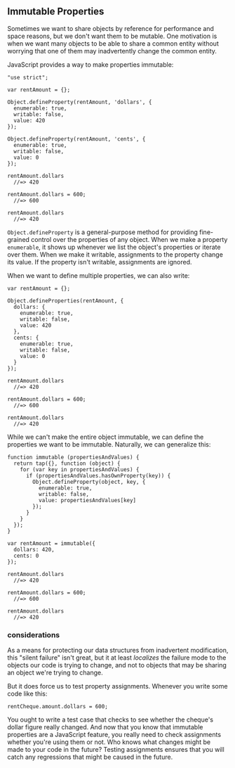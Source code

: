 ## Immutable Properties

Sometimes we want to share objects by reference for performance and space reasons, but we don't want them to be mutable. One motivation is when we want many objects to be able to share a common entity without worrying that one of them may inadvertently change the common entity.

JavaScript provides a way to make properties immutable:

    "use strict";

    var rentAmount = {};

    Object.defineProperty(rentAmount, 'dollars', {
      enumerable: true,
      writable: false,
      value: 420
    });

    Object.defineProperty(rentAmount, 'cents', {
      enumerable: true,
      writable: false,
      value: 0
    });

    rentAmount.dollars
      //=> 420

    rentAmount.dollars = 600;
      //=> 600

    rentAmount.dollars
      //=> 420

`Object.defineProperty` is a general-purpose method for providing fine-grained control over the properties of any object. When we make a property `enumerable`, it shows up whenever we list the object's properties or iterate over them. When we make it writable, assignments to the property change its value. If the property isn't writable, assignments are ignored.

When we want to define multiple properties, we can also write:

    var rentAmount = {};

    Object.defineProperties(rentAmount, {
      dollars: {
        enumerable: true,
        writable: false,
        value: 420
      },
      cents: {
        enumerable: true,
        writable: false,
        value: 0
      }
    });

    rentAmount.dollars
      //=> 420

    rentAmount.dollars = 600;
      //=> 600

    rentAmount.dollars
      //=> 420

While we can't make the entire object immutable, we can define the properties we want to be immutable. Naturally, we can generalize this:

    function immutable (propertiesAndValues) {
      return tap({}, function (object) {
        for (var key in propertiesAndValues) {
          if (propertiesAndValues.hasOwnProperty(key)) {
            Object.defineProperty(object, key, {
              enumerable: true,
              writable: false,
              value: propertiesAndValues[key]
            });
          }
        }
      });
    }

    var rentAmount = immutable({
      dollars: 420,
      cents: 0
    });

    rentAmount.dollars
      //=> 420

    rentAmount.dollars = 600;
      //=> 600

    rentAmount.dollars
      //=> 420


### considerations

As a means for protecting our data structures from inadvertent modification, this "silent failure" isn't great, but it at least *localizes* the failure mode to the objects our code is trying to change, and not to objects that may be sharing an object we're trying to change.

But it does force us to test property assignments. Whenever you write some code like this:

    rentCheque.amount.dollars = 600;

You ought to write a test case that checks to see whether the cheque's dollar figure really changed. And now that you know that immutable properties are a JavaScript feature, you really need to check assignments whether you're using them or not. Who knows what changes might be made to your code in the future? Testing assignments ensures that you will catch any regressions that might be caused in the future.